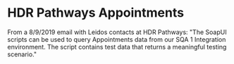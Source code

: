 # HDR Pathways Appointments

From a 8/9/2019 email with Leidos contacts at HDR Pathways: "The SoapUI scripts can be used to query Appointments data from our SQA 1 Integration environment. The script contains test data that returns a meaningful testing scenario."
